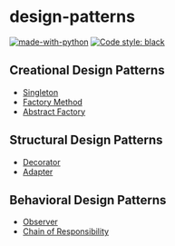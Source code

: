 # design-patterns

[![made-with-python](https://img.shields.io/badge/Made%20with-Python-1f425f.svg)](https://www.python.org/)
<a href="https://github.com/python/black"><img alt="Code style: black" src="https://img.shields.io/badge/code%20style-black-000000.svg"></a>


## Creational Design Patterns

* [Singleton](creational/singleton/__init__.py)
* [Factory Method](creational/factory_method/__init__.py)
* [Abstract Factory](creational/abstract_factory/__init__.py)


## Structural Design Patterns

* [Decorator](structural/decorator/__init__.py)
* [Adapter](structural/adapter/__init__.py)


## Behavioral Design Patterns

* [Observer](behavioral/observer/__init__.py)
* [Chain of Responsibility](behavioral/chain_of_responsibility/__init__.py)
